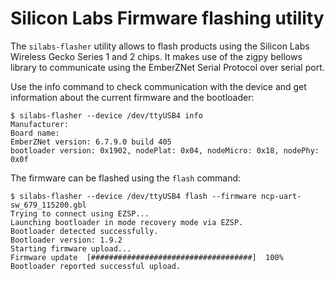 # Silicon Labs Firmware flashing utility

The `silabs-flasher` utility allows to flash products using the Silicon Labs
Wireless Gecko Series 1 and 2 chips. It makes use of the zigpy bellows library 
to communicate using the EmberZNet Serial Protocol over serial port.


Use the info command to check communication with the device and get
information about the current firmware and the bootloader:
```
$ silabs-flasher --device /dev/ttyUSB4 info
Manufacturer: 
Board name: 
EmberZNet version: 6.7.9.0 build 405
bootloader version: 0x1902, nodePlat: 0x04, nodeMicro: 0x18, nodePhy: 0x0f
```

The firmware can be flashed using the `flash` command:
```
$ silabs-flasher --device /dev/ttyUSB4 flash --firmware ncp-uart-sw_679_115200.gbl 
Trying to connect using EZSP...
Launching bootloader in mode recovery mode via EZSP.
Bootloader detected successfully.
Bootloader version: 1.9.2
Starting firmware upload...
Firmware update  [####################################]  100%          
Bootloader reported successful upload.
```
